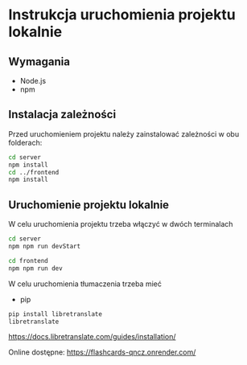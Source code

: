 # Instrukcja uruchomienia projektu lokalnie

## Wymagania

- Node.js
- npm

## Instalacja zależności

Przed uruchomieniem projektu należy zainstalować zależności w obu folderach:

```bash
cd server
npm install
cd ../frontend
npm install
```

## Uruchomienie projektu lokalnie

W celu uruchomienia projektu trzeba włączyć w dwóch terminalach
```bash
cd server
npm npm run devStart
```

```bash
cd frontend
npm npm run dev
```
W celu uruchomienia tłumaczenia trzeba mieć 
- pip
```bash
pip install libretranslate
libretranslate
```

https://docs.libretranslate.com/guides/installation/

Online dostępne: https://flashcards-qncz.onrender.com/
